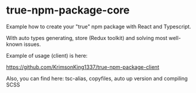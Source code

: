 # true-npm-package-core

Example how to create your "true" npm package with React and Typescript.

With auto types generating, store (Redux toolkit) and solving most well-known issues.

Example of usage (client) is here:

https://github.com/KrimsonKing1337/true-npm-package-client

Also, you can find here: tsc-alias,
copyfiles, auto up version and compiling SCSS
